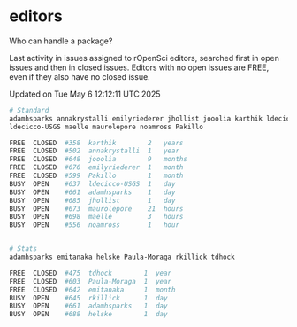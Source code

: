 # editors

Who can handle a package?

Last activity in issues assigned to rOpenSci editors, searched first in open
issues and then in closed issues. Editors with no open issues are FREE, even if
they also have no closed issue.


Updated on Tue May 6 12:12:11 UTC 2025

```bash
# Standard
adamhsparks annakrystalli emilyriederer jhollist jooolia karthik ldecicco
ldecicco-USGS maelle maurolepore noamross Pakillo

FREE  CLOSED  #358  karthik        2   years
FREE  CLOSED  #502  annakrystalli  1   year
FREE  CLOSED  #648  jooolia        9   months
FREE  CLOSED  #676  emilyriederer  1   month
FREE  CLOSED  #599  Pakillo        1   month
BUSY  OPEN    #637  ldecicco-USGS  1   day
BUSY  OPEN    #661  adamhsparks    1   day
BUSY  OPEN    #685  jhollist       1   day
BUSY  OPEN    #673  maurolepore    21  hours
BUSY  OPEN    #698  maelle         3   hours
BUSY  OPEN    #556  noamross       1   hour


# Stats
adamhsparks emitanaka helske Paula-Moraga rkillick tdhock

FREE  CLOSED  #475  tdhock        1  year
FREE  CLOSED  #603  Paula-Moraga  1  year
FREE  CLOSED  #642  emitanaka     1  month
BUSY  OPEN    #645  rkillick      1  day
BUSY  OPEN    #661  adamhsparks   1  day
BUSY  OPEN    #688  helske        1  day
```
